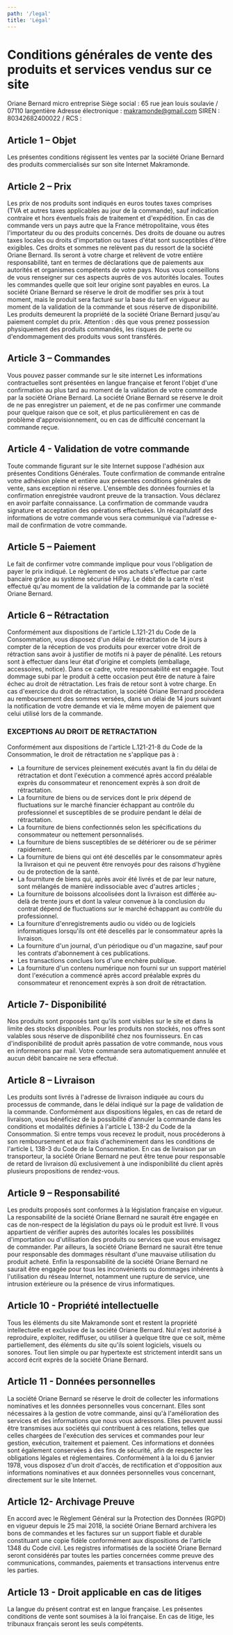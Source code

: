```yaml
---
path: '/legal'
title: 'Légal'
---
```


# Conditions générales de vente des produits et services vendus sur ce site

Oriane Bernard micro entreprise
Siège social : 65 rue jean louis soulavie / 07110 largentière
Adresse électronique : makramonde@gmail.com
SIREN : 80342682400022 / RCS :

## Article 1 – Objet

Les présentes conditions régissent les ventes par la société Oriane Bernard des produits commercialisés sur son site Internet Makramonde.

## Article 2 – Prix

Les prix de nos produits sont indiqués en euros toutes taxes comprises (TVA et autres taxes applicables au jour de la commande), sauf indication contraire et hors éventuels frais de traitement et d'expédition.
En cas de commande vers un pays autre que la France métropolitaine, vous êtes l'importateur du ou des produits concernés. Des droits de douane ou autres taxes locales ou droits d'importation ou taxes d'état sont susceptibles d'être exigibles. Ces droits et sommes ne relèvent pas du ressort de la société Oriane Bernard. Ils seront à votre charge et relèvent de votre entière responsabilité, tant en termes de déclarations que de paiements aux autorités et organismes compétents de votre pays. Nous vous conseillons de vous renseigner sur ces aspects auprès de vos autorités locales.
Toutes les commandes quelle que soit leur origine sont payables en euros.
La société Oriane Bernard se réserve le droit de modifier ses prix à tout moment, mais le produit sera facturé sur la base du tarif en vigueur au moment de la validation de la commande et sous réserve de disponibilité.
Les produits demeurent la propriété de la société Oriane Bernard jusqu'au paiement complet du prix.
Attention : dès que vous prenez possession physiquement des produits commandés, les risques de perte ou d'endommagement des produits vous sont transférés.

## Article 3 – Commandes

Vous pouvez passer commande sur le site internet
Les informations contractuelles sont présentées en langue française et feront l'objet d'une confirmation au plus tard au moment de la validation de votre commande par la société Oriane Bernard.
La société Oriane Bernard se réserve le droit de ne pas enregistrer un paiement, et de ne pas confirmer une commande pour quelque raison que ce soit, et plus particulièrement en cas de problème d'approvisionnement, ou en cas de difficulté concernant la commande reçue.

## Article 4 - Validation de votre commande

Toute commande figurant sur le site Internet suppose l'adhésion aux présentes Conditions Générales. Toute confirmation de commande entraîne votre adhésion pleine et entière aux présentes conditions générales de vente, sans exception ni réserve.
L'ensemble des données fournies et la confirmation enregistrée vaudront preuve de la transaction.
Vous déclarez en avoir parfaite connaissance.
La confirmation de commande vaudra signature et acceptation des opérations effectuées.
Un récapitulatif des informations de votre commande vous sera communiqué via l'adresse e-mail de confirmation de votre commande.

## Article 5 – Paiement

Le fait de confirmer votre commande implique pour vous l'obligation de payer le prix indiqué.
Le règlement de vos achats s'effectue par carte bancaire grâce au système sécurisé HiPay.
Le débit de la carte n'est effectué qu'au moment de la validation de la commande par la société Oriane Bernard.

## Article 6 – Rétractation

Conformément aux dispositions de l'article L.121-21 du Code de la Consommation, vous disposez d'un délai de rétractation de 14 jours à compter de la réception de vos produits pour exercer votre droit de rétraction sans avoir à justifier de motifs ni à payer de pénalité.
Les retours sont à effectuer dans leur état d'origine et complets (emballage, accessoires, notice). Dans ce cadre, votre responsabilité est engagée. Tout dommage subi par le produit à cette occasion peut être de nature à faire échec au droit de rétractation.
Les frais de retour sont à votre charge.
En cas d'exercice du droit de rétractation, la société Oriane Bernard procédera au remboursement des sommes versées, dans un délai de 14 jours suivant la notification de votre demande et via le même moyen de paiement que celui utilisé lors de la commande.

### EXCEPTIONS AU DROIT DE RETRACTATION

Conformément aux dispositions de l'article L.121-21-8 du Code de la Consommation, le droit de rétractation ne s'applique pas à :

- La fourniture de services pleinement exécutés avant la fin du délai de rétractation et dont l'exécution a commencé après accord préalable exprès du consommateur et renoncement exprès à son droit de rétractation.
- La fourniture de biens ou de services dont le prix dépend de fluctuations sur le marché financier échappant au contrôle du professionnel et susceptibles de se produire pendant le délai de rétractation.
- La fourniture de biens confectionnés selon les spécifications du consommateur ou nettement personnalisés.
- La fourniture de biens susceptibles de se détériorer ou de se périmer rapidement.
- La fourniture de biens qui ont été descellés par le consommateur après la livraison et qui ne peuvent être renvoyés pour des raisons d'hygiène ou de protection de la santé.
- La fourniture de biens qui, après avoir été livrés et de par leur nature, sont mélangés de manière indissociable avec d'autres articles ;
- La fourniture de boissons alcoolisées dont la livraison est différée au-delà de trente jours et dont la valeur convenue à la conclusion du contrat dépend de fluctuations sur le marché échappant au contrôle du professionnel.
- La fourniture d'enregistrements audio ou vidéo ou de logiciels informatiques lorsqu'ils ont été descellés par le consommateur après la livraison.
- La fourniture d'un journal, d'un périodique ou d'un magazine, sauf pour les contrats d'abonnement à ces publications.
- Les transactions conclues lors d'une enchère publique.
- La fourniture d'un contenu numérique non fourni sur un support matériel dont l'exécution a commencé après accord préalable exprès du consommateur et renoncement exprès à son droit de rétractation.

## Article 7- Disponibilité

Nos produits sont proposés tant qu'ils sont visibles sur le site et dans la limite des stocks disponibles. Pour les produits non stockés, nos offres sont valables sous réserve de disponibilité chez nos fournisseurs.
En cas d'indisponibilité de produit après passation de votre commande, nous vous en informerons par mail. Votre commande sera automatiquement annulée et aucun débit bancaire ne sera effectué.

## Article 8 – Livraison

Les produits sont livrés à l'adresse de livraison indiquée au cours du processus de commande, dans le délai indiqué sur la page de validation de la commande.
Conformément aux dispositions légales, en cas de retard de livraison, vous bénéficiez de la possibilité d'annuler la commande dans les conditions et modalités définies à l'article L 138-2 du Code de la Consommation. Si entre temps vous recevez le produit, nous procéderons à son remboursement et aux frais d'acheminement dans les conditions de l'article L 138-3 du Code de la Consommation.
En cas de livraison par un transporteur, la société Oriane Bernard ne peut être tenue pour responsable de retard de livraison dû exclusivement à une indisponibilité du client après plusieurs propositions de rendez-vous.

## Article 9 – Responsabilité

Les produits proposés sont conformes à la législation française en vigueur. La responsabilité de la société Oriane Bernard ne saurait être engagée en cas de non-respect de la législation du pays où le produit est livré. Il vous appartient de vérifier auprès des autorités locales les possibilités d'importation ou d'utilisation des produits ou services que vous envisagez de commander.
Par ailleurs, la société Oriane Bernard ne saurait être tenue pour responsable des dommages résultant d'une mauvaise utilisation du produit acheté.
Enfin la responsabilité de la société Oriane Bernard ne saurait être engagée pour tous les inconvénients ou dommages inhérents à l'utilisation du réseau Internet, notamment une rupture de service, une intrusion extérieure ou la présence de virus informatiques.

## Article 10 - Propriété intellectuelle

Tous les éléments du site Makramonde sont et restent la propriété intellectuelle et exclusive de la société Oriane Bernard. Nul n'est autorisé à reproduire, exploiter, rediffuser, ou utiliser à quelque titre que ce soit, même partiellement, des éléments du site qu'ils soient logiciels, visuels ou sonores. Tout lien simple ou par hypertexte est strictement interdit sans un accord écrit exprès de la société Oriane Bernard.

## Article 11 - Données personnelles

La société Oriane Bernard se réserve le droit de collecter les informations nominatives et les données personnelles vous concernant. Elles sont nécessaires à la gestion de votre commande, ainsi qu'à l'amélioration des services et des informations que nous vous adressons.
Elles peuvent aussi être transmises aux sociétés qui contribuent à ces relations, telles que celles chargées de l'exécution des services et commandes pour leur gestion, exécution, traitement et paiement.
Ces informations et données sont également conservées à des fins de sécurité, afin de respecter les obligations légales et réglementaires.
Conformément à la loi du 6 janvier 1978, vous disposez d'un droit d'accès, de rectification et d'opposition aux informations nominatives et aux données personnelles vous concernant, directement sur le site Internet.

## Article 12- Archivage Preuve

En accord avec le Règlement Général sur la Protection des Données (RGPD) en vigueur depuis le 25 mai 2018, la société Oriane Bernard archivera les bons de commandes et les factures sur un support fiable et durable constituant une copie fidèle conformément aux dispositions de l'article 1348 du Code civil.
Les registres informatisés de la société Oriane Bernard seront considérés par toutes les parties concernées comme preuve des communications, commandes, paiements et transactions intervenus entre les parties.

## Article 13 - Droit applicable en cas de litiges

La langue du présent contrat est en langue française. Les présentes conditions de vente sont soumises à la loi française. En cas de litige, les tribunaux français seront les seuls compétents.
